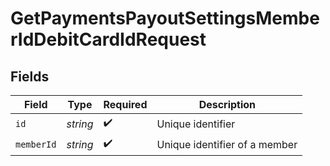 # GetPaymentsPayoutSettingsMemberIdDebitCardIdRequest


## Fields

| Field                         | Type                          | Required                      | Description                   |
| ----------------------------- | ----------------------------- | ----------------------------- | ----------------------------- |
| `id`                          | *string*                      | :heavy_check_mark:            | Unique identifier             |
| `memberId`                    | *string*                      | :heavy_check_mark:            | Unique identifier of a member |